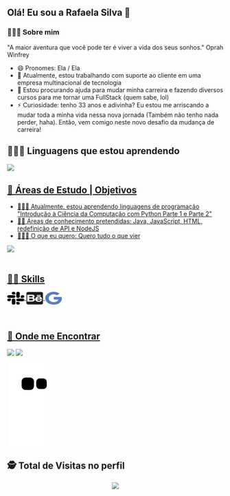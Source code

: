 ## Olá! Eu sou a Rafaela Silva 👋

### 🧙🏾‍♀️ Sobre mim

"A maior aventura que você pode ter é viver a vida dos seus sonhos."
Oprah Winfrey

- 😄 Pronomes: Ela / Ela
- 🔭 Atualmente, estou trabalhando com suporte ao cliente em uma empresa multinacional de tecnologia
- 🤔 Estou procurando ajuda para mudar minha carreira e fazendo diversos cursos para me tornar uma FullStack (quem sabe, lol)
- ⚡ Curiosidade: tenho 33 anos e adivinha? Eu estou me arriscando a mudar toda a minha vida nessa nova jornada (Também não tenho nada perder, haha). Então, vem comigo neste novo desafio da mudança de carreira!

<div>    
  
 ## 👩🏾‍💻 Linguagens que estou aprendendo
    
  <a href="https://github.com/eufaelasilva">
  <div>   
  <img height="180em" src="https://github-readme-stats.vercel.app/api?username=eufaelasilva&show_icons=true&theme=radical&include_all_commits=true&count_private=true"/>
     
      
 ## 🌱 Áreas de Estudo | Objetivos  
    
- 👨🏾‍🎓 Atualmente, estou aprendendo linguagens de programação "Introdução à Ciência da Computação com Python Parte 1 e Parte 2"
- 🙏🏾 Áreas de conhecimento pretendidas: Java, JavaScript, HTML, redefinição de API e NodeJS 
-  🤷🏾‍♀️ O que eu quero: Quero tudo o que vier   
    
  <img height="180em" src="https://github-readme-stats.vercel.app/api/top-langs/?username=eufaelasilva&layout=compact&langs_count=7&theme=radical"/>
  <div>
  <div style="display: inline_block"><br> 
    
## 🤳🏾 Skills
<p align="left">
  <img align="center" alt="Rafa-Slack" height="30" width="40" src="https://raw.githubusercontent.com/devicons/devicon/master/icons/slack/slack-plain.svg">
  <img align="center" alt="Rafa-Behance" height="30" width="40" src="https://raw.githubusercontent.com/devicons/devicon/master/icons/behance/behance-plain.svg">
  <img align="center" alt="Rafa-Google" height="30" width="40" src="https://raw.githubusercontent.com/devicons/devicon/master/icons/google/google-plain.svg">
</div>
 
 <div style="display: inline_block"><br> 

## 🔎 Onde me Encontrar

  <a href="https://behance.net/euassistentevirtual" target="_blank"><img src="https://aleen42.github.io/badges/src/behance.svg"></a>
  <a href = "mailto:euassistentevirtual@gmail.com"><img src="https://img.shields.io/badge/-Gmail-%23333?style=for-the-badge&logo=gmail&logoColor=white" target="_blank"></a>
 
  ![Snake animation](https://github.com/rafaballerini/rafaballerini/blob/output/github-contribution-grid-snake.svg)
 
</div>

</a>
</p>

<p align="center"> 

 ## :detective: Total de Visitas no perfil 
 <p align="center"> 
   <img alingn="center" src="https://profile-counter.glitch.me/eufaelasilva/count.svg" />
 </p>

</p>
